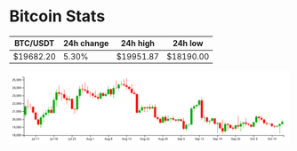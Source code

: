 # Bitcoin Stats

BTC/USDT|24h change|24h high|24h low|
|---|---|---|---|
|$19682.20|5.30%|$19951.87|$18190.00|

<img src="./chart.svg">
